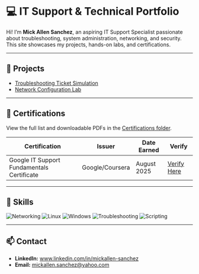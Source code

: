 # 💻 IT Support & Technical Portfolio

Hi! I’m **Mick Allen Sanchez**, an aspiring IT Support Specialist passionate about troubleshooting, system administration, networking, and security.  
This site showcases my projects, hands-on labs, and certifications.

---

## 📂 Projects
- [Troubleshooting Ticket Simulation](projects/project1.md)
- [Network Configuration Lab](projects/project2.md)

---

## 🏅 Certifications
View the full list and downloadable PDFs in the [Certifications folder](certifications/certification-list.md).

| Certification | Issuer | Date Earned | Verify |
|---------------|--------|-------------|--------|
| Google IT Support Fundamentals Certificate | Google/Coursera | August 2025 | [Verify Here](https://coursera.org/share/7f13c9e242ad1ea5b76523ffcf2023b5) |

---

## 🧰 Skills
![Networking](https://img.shields.io/badge/Skill-Networking-lightgrey)
![Linux](https://img.shields.io/badge/Skill-Linux-lightgrey)
![Windows](https://img.shields.io/badge/Skill-Windows-lightgrey)
![Troubleshooting](https://img.shields.io/badge/Skill-Troubleshooting-lightgrey)
![Scripting](https://img.shields.io/badge/Skill-Scripting-lightgrey)

---

## 📫 Contact
- **LinkedIn:** www.linkedin.com/in/mickallen-sanchez  
- **Email:** mickallen.sanchez@yahoo.com
